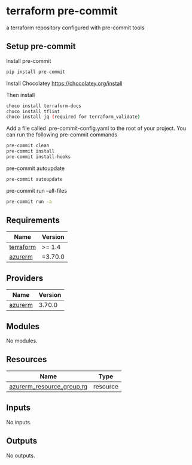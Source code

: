 # terraform pre-commit
a terraform repository configured with pre-commit tools

## Setup pre-commit 
Install pre-commit
```sh
pip install pre-commit
```
Install Chocolatey https://chocolatey.org/install

Then install
```sh
choco install terraform-docs
choco install tflint
choco install jq (required for terraform_validate)
```

Add a file called .pre-commit-config.yaml to the root of your project.
You can run the following pre-commit commands

```sh
pre-commit clean
pre-commit install
pre-commit install-hooks
```

pre-commit autoupdate
```sh
pre-commit autoupdate
```

pre-commit run –all-files
```sh
pre-commit run -a
```
<!-- BEGINNING OF PRE-COMMIT-TERRAFORM DOCS HOOK -->
## Requirements

| Name | Version |
|------|---------|
| <a name="requirement_terraform"></a> [terraform](#requirement\_terraform) | >= 1.4 |
| <a name="requirement_azurerm"></a> [azurerm](#requirement\_azurerm) | =3.70.0 |

## Providers

| Name | Version |
|------|---------|
| <a name="provider_azurerm"></a> [azurerm](#provider\_azurerm) | 3.70.0 |

## Modules

No modules.

## Resources

| Name | Type |
|------|------|
| [azurerm_resource_group.rg](https://registry.terraform.io/providers/hashicorp/azurerm/3.70.0/docs/resources/resource_group) | resource |

## Inputs

No inputs.

## Outputs

No outputs.
<!-- END OF PRE-COMMIT-TERRAFORM DOCS HOOK -->